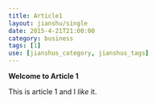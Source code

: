 ```yaml
---
title: Article1
layout: jianshu/single
date: 2015-4-21T21:00:00
category: business
tags: [1]
use: [jianshus_category, jianshus_tags]
---
```


**Welcome to Article 1**

This is article 1 and I *like* it. 